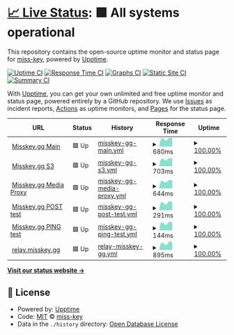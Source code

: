 # [📈 Live Status](https://status.misskey.gg): <!--live status--> **🟩 All systems operational**

This repository contains the open-source uptime monitor and status page for [miss-key](https://status.misskey.gg), powered by [Upptime](https://github.com/upptime/upptime).

[![Uptime CI](https://github.com/miss-key/uptime/workflows/Uptime%20CI/badge.svg)](https://github.com/miss-key/uptime/actions?query=workflow%3A%22Uptime+CI%22)
[![Response Time CI](https://github.com/miss-key/uptime/workflows/Response%20Time%20CI/badge.svg)](https://github.com/miss-key/uptime/actions?query=workflow%3A%22Response+Time+CI%22)
[![Graphs CI](https://github.com/miss-key/uptime/workflows/Graphs%20CI/badge.svg)](https://github.com/miss-key/uptime/actions?query=workflow%3A%22Graphs+CI%22)
[![Static Site CI](https://github.com/miss-key/uptime/workflows/Static%20Site%20CI/badge.svg)](https://github.com/miss-key/uptime/actions?query=workflow%3A%22Static+Site+CI%22)
[![Summary CI](https://github.com/miss-key/uptime/workflows/Summary%20CI/badge.svg)](https://github.com/miss-key/uptime/actions?query=workflow%3A%22Summary+CI%22)

With [Upptime](https://upptime.js.org), you can get your own unlimited and free uptime monitor and status page, powered entirely by a GitHub repository. We use [Issues](https://github.com/miss-key/uptime/issues) as incident reports, [Actions](https://github.com/miss-key/uptime/actions) as uptime monitors, and [Pages](https://status.misskey.gg) for the status page.

<!--start: status pages-->
<!-- This summary is generated by Upptime (https://github.com/upptime/upptime) -->
<!-- Do not edit this manually, your changes will be overwritten -->
<!-- prettier-ignore -->
| URL | Status | History | Response Time | Uptime |
| --- | ------ | ------- | ------------- | ------ |
| <img alt="" src="https://icons.duckduckgo.com/ip3/misskey.gg.ico" height="13"> [Misskey.gg Main](https://misskey.gg) | 🟩 Up | [misskey-gg-main.yml](https://github.com/miss-key/uptime/commits/HEAD/history/misskey-gg-main.yml) | <details><summary><img alt="Response time graph" src="./graphs/misskey-gg-main/response-time-week.png" height="20"> 680ms</summary><br><a href="https://status.misskey.gg/history/misskey-gg-main"><img alt="Response time 710" src="https://img.shields.io/endpoint?url=https%3A%2F%2Fraw.githubusercontent.com%2Fmiss-key%2Fuptime%2FHEAD%2Fapi%2Fmisskey-gg-main%2Fresponse-time.json"></a><br><a href="https://status.misskey.gg/history/misskey-gg-main"><img alt="24-hour response time 565" src="https://img.shields.io/endpoint?url=https%3A%2F%2Fraw.githubusercontent.com%2Fmiss-key%2Fuptime%2FHEAD%2Fapi%2Fmisskey-gg-main%2Fresponse-time-day.json"></a><br><a href="https://status.misskey.gg/history/misskey-gg-main"><img alt="7-day response time 680" src="https://img.shields.io/endpoint?url=https%3A%2F%2Fraw.githubusercontent.com%2Fmiss-key%2Fuptime%2FHEAD%2Fapi%2Fmisskey-gg-main%2Fresponse-time-week.json"></a><br><a href="https://status.misskey.gg/history/misskey-gg-main"><img alt="30-day response time 661" src="https://img.shields.io/endpoint?url=https%3A%2F%2Fraw.githubusercontent.com%2Fmiss-key%2Fuptime%2FHEAD%2Fapi%2Fmisskey-gg-main%2Fresponse-time-month.json"></a><br><a href="https://status.misskey.gg/history/misskey-gg-main"><img alt="1-year response time 715" src="https://img.shields.io/endpoint?url=https%3A%2F%2Fraw.githubusercontent.com%2Fmiss-key%2Fuptime%2FHEAD%2Fapi%2Fmisskey-gg-main%2Fresponse-time-year.json"></a></details> | <details><summary><a href="https://status.misskey.gg/history/misskey-gg-main">100.00%</a></summary><a href="https://status.misskey.gg/history/misskey-gg-main"><img alt="All-time uptime 99.72%" src="https://img.shields.io/endpoint?url=https%3A%2F%2Fraw.githubusercontent.com%2Fmiss-key%2Fuptime%2FHEAD%2Fapi%2Fmisskey-gg-main%2Fuptime.json"></a><br><a href="https://status.misskey.gg/history/misskey-gg-main"><img alt="24-hour uptime 100.00%" src="https://img.shields.io/endpoint?url=https%3A%2F%2Fraw.githubusercontent.com%2Fmiss-key%2Fuptime%2FHEAD%2Fapi%2Fmisskey-gg-main%2Fuptime-day.json"></a><br><a href="https://status.misskey.gg/history/misskey-gg-main"><img alt="7-day uptime 100.00%" src="https://img.shields.io/endpoint?url=https%3A%2F%2Fraw.githubusercontent.com%2Fmiss-key%2Fuptime%2FHEAD%2Fapi%2Fmisskey-gg-main%2Fuptime-week.json"></a><br><a href="https://status.misskey.gg/history/misskey-gg-main"><img alt="30-day uptime 99.78%" src="https://img.shields.io/endpoint?url=https%3A%2F%2Fraw.githubusercontent.com%2Fmiss-key%2Fuptime%2FHEAD%2Fapi%2Fmisskey-gg-main%2Fuptime-month.json"></a><br><a href="https://status.misskey.gg/history/misskey-gg-main"><img alt="1-year uptime 99.71%" src="https://img.shields.io/endpoint?url=https%3A%2F%2Fraw.githubusercontent.com%2Fmiss-key%2Fuptime%2FHEAD%2Fapi%2Fmisskey-gg-main%2Fuptime-year.json"></a></details>
| <img alt="" src="https://icons.duckduckgo.com/ip3/sss.misskey.gg.ico" height="13"> [Misskey.gg S3](https://sss.misskey.gg/sss/) | 🟩 Up | [misskey-gg-s3.yml](https://github.com/miss-key/uptime/commits/HEAD/history/misskey-gg-s3.yml) | <details><summary><img alt="Response time graph" src="./graphs/misskey-gg-s3/response-time-week.png" height="20"> 703ms</summary><br><a href="https://status.misskey.gg/history/misskey-gg-s3"><img alt="Response time 634" src="https://img.shields.io/endpoint?url=https%3A%2F%2Fraw.githubusercontent.com%2Fmiss-key%2Fuptime%2FHEAD%2Fapi%2Fmisskey-gg-s3%2Fresponse-time.json"></a><br><a href="https://status.misskey.gg/history/misskey-gg-s3"><img alt="24-hour response time 575" src="https://img.shields.io/endpoint?url=https%3A%2F%2Fraw.githubusercontent.com%2Fmiss-key%2Fuptime%2FHEAD%2Fapi%2Fmisskey-gg-s3%2Fresponse-time-day.json"></a><br><a href="https://status.misskey.gg/history/misskey-gg-s3"><img alt="7-day response time 703" src="https://img.shields.io/endpoint?url=https%3A%2F%2Fraw.githubusercontent.com%2Fmiss-key%2Fuptime%2FHEAD%2Fapi%2Fmisskey-gg-s3%2Fresponse-time-week.json"></a><br><a href="https://status.misskey.gg/history/misskey-gg-s3"><img alt="30-day response time 734" src="https://img.shields.io/endpoint?url=https%3A%2F%2Fraw.githubusercontent.com%2Fmiss-key%2Fuptime%2FHEAD%2Fapi%2Fmisskey-gg-s3%2Fresponse-time-month.json"></a><br><a href="https://status.misskey.gg/history/misskey-gg-s3"><img alt="1-year response time 640" src="https://img.shields.io/endpoint?url=https%3A%2F%2Fraw.githubusercontent.com%2Fmiss-key%2Fuptime%2FHEAD%2Fapi%2Fmisskey-gg-s3%2Fresponse-time-year.json"></a></details> | <details><summary><a href="https://status.misskey.gg/history/misskey-gg-s3">100.00%</a></summary><a href="https://status.misskey.gg/history/misskey-gg-s3"><img alt="All-time uptime 99.74%" src="https://img.shields.io/endpoint?url=https%3A%2F%2Fraw.githubusercontent.com%2Fmiss-key%2Fuptime%2FHEAD%2Fapi%2Fmisskey-gg-s3%2Fuptime.json"></a><br><a href="https://status.misskey.gg/history/misskey-gg-s3"><img alt="24-hour uptime 100.00%" src="https://img.shields.io/endpoint?url=https%3A%2F%2Fraw.githubusercontent.com%2Fmiss-key%2Fuptime%2FHEAD%2Fapi%2Fmisskey-gg-s3%2Fuptime-day.json"></a><br><a href="https://status.misskey.gg/history/misskey-gg-s3"><img alt="7-day uptime 100.00%" src="https://img.shields.io/endpoint?url=https%3A%2F%2Fraw.githubusercontent.com%2Fmiss-key%2Fuptime%2FHEAD%2Fapi%2Fmisskey-gg-s3%2Fuptime-week.json"></a><br><a href="https://status.misskey.gg/history/misskey-gg-s3"><img alt="30-day uptime 99.73%" src="https://img.shields.io/endpoint?url=https%3A%2F%2Fraw.githubusercontent.com%2Fmiss-key%2Fuptime%2FHEAD%2Fapi%2Fmisskey-gg-s3%2Fuptime-month.json"></a><br><a href="https://status.misskey.gg/history/misskey-gg-s3"><img alt="1-year uptime 99.73%" src="https://img.shields.io/endpoint?url=https%3A%2F%2Fraw.githubusercontent.com%2Fmiss-key%2Fuptime%2FHEAD%2Fapi%2Fmisskey-gg-s3%2Fuptime-year.json"></a></details>
| <img alt="" src="https://icons.duckduckgo.com/ip3/p.misskey.gg.ico" height="13"> [Misskey.gg Media Proxy](https://p.misskey.gg/image.webp?url=https%3A%2F%2Fwww.google.com%2Fimages%2Fbranding%2Fgooglelogo%2F2x%2Fgooglelogo_light_color_272x92dp.png) | 🟩 Up | [misskey-gg-media-proxy.yml](https://github.com/miss-key/uptime/commits/HEAD/history/misskey-gg-media-proxy.yml) | <details><summary><img alt="Response time graph" src="./graphs/misskey-gg-media-proxy/response-time-week.png" height="20"> 644ms</summary><br><a href="https://status.misskey.gg/history/misskey-gg-media-proxy"><img alt="Response time 664" src="https://img.shields.io/endpoint?url=https%3A%2F%2Fraw.githubusercontent.com%2Fmiss-key%2Fuptime%2FHEAD%2Fapi%2Fmisskey-gg-media-proxy%2Fresponse-time.json"></a><br><a href="https://status.misskey.gg/history/misskey-gg-media-proxy"><img alt="24-hour response time 499" src="https://img.shields.io/endpoint?url=https%3A%2F%2Fraw.githubusercontent.com%2Fmiss-key%2Fuptime%2FHEAD%2Fapi%2Fmisskey-gg-media-proxy%2Fresponse-time-day.json"></a><br><a href="https://status.misskey.gg/history/misskey-gg-media-proxy"><img alt="7-day response time 644" src="https://img.shields.io/endpoint?url=https%3A%2F%2Fraw.githubusercontent.com%2Fmiss-key%2Fuptime%2FHEAD%2Fapi%2Fmisskey-gg-media-proxy%2Fresponse-time-week.json"></a><br><a href="https://status.misskey.gg/history/misskey-gg-media-proxy"><img alt="30-day response time 624" src="https://img.shields.io/endpoint?url=https%3A%2F%2Fraw.githubusercontent.com%2Fmiss-key%2Fuptime%2FHEAD%2Fapi%2Fmisskey-gg-media-proxy%2Fresponse-time-month.json"></a><br><a href="https://status.misskey.gg/history/misskey-gg-media-proxy"><img alt="1-year response time 664" src="https://img.shields.io/endpoint?url=https%3A%2F%2Fraw.githubusercontent.com%2Fmiss-key%2Fuptime%2FHEAD%2Fapi%2Fmisskey-gg-media-proxy%2Fresponse-time-year.json"></a></details> | <details><summary><a href="https://status.misskey.gg/history/misskey-gg-media-proxy">100.00%</a></summary><a href="https://status.misskey.gg/history/misskey-gg-media-proxy"><img alt="All-time uptime 99.89%" src="https://img.shields.io/endpoint?url=https%3A%2F%2Fraw.githubusercontent.com%2Fmiss-key%2Fuptime%2FHEAD%2Fapi%2Fmisskey-gg-media-proxy%2Fuptime.json"></a><br><a href="https://status.misskey.gg/history/misskey-gg-media-proxy"><img alt="24-hour uptime 100.00%" src="https://img.shields.io/endpoint?url=https%3A%2F%2Fraw.githubusercontent.com%2Fmiss-key%2Fuptime%2FHEAD%2Fapi%2Fmisskey-gg-media-proxy%2Fuptime-day.json"></a><br><a href="https://status.misskey.gg/history/misskey-gg-media-proxy"><img alt="7-day uptime 100.00%" src="https://img.shields.io/endpoint?url=https%3A%2F%2Fraw.githubusercontent.com%2Fmiss-key%2Fuptime%2FHEAD%2Fapi%2Fmisskey-gg-media-proxy%2Fuptime-week.json"></a><br><a href="https://status.misskey.gg/history/misskey-gg-media-proxy"><img alt="30-day uptime 99.96%" src="https://img.shields.io/endpoint?url=https%3A%2F%2Fraw.githubusercontent.com%2Fmiss-key%2Fuptime%2FHEAD%2Fapi%2Fmisskey-gg-media-proxy%2Fuptime-month.json"></a><br><a href="https://status.misskey.gg/history/misskey-gg-media-proxy"><img alt="1-year uptime 99.88%" src="https://img.shields.io/endpoint?url=https%3A%2F%2Fraw.githubusercontent.com%2Fmiss-key%2Fuptime%2FHEAD%2Fapi%2Fmisskey-gg-media-proxy%2Fuptime-year.json"></a></details>
| <img alt="" src="https://icons.duckduckgo.com/ip3/misskey.gg.ico" height="13"> [Misskey.gg POST test](https://misskey.gg/api/get-online-users-count) | 🟩 Up | [misskey-gg-post-test.yml](https://github.com/miss-key/uptime/commits/HEAD/history/misskey-gg-post-test.yml) | <details><summary><img alt="Response time graph" src="./graphs/misskey-gg-post-test/response-time-week.png" height="20"> 291ms</summary><br><a href="https://status.misskey.gg/history/misskey-gg-post-test"><img alt="Response time 316" src="https://img.shields.io/endpoint?url=https%3A%2F%2Fraw.githubusercontent.com%2Fmiss-key%2Fuptime%2FHEAD%2Fapi%2Fmisskey-gg-post-test%2Fresponse-time.json"></a><br><a href="https://status.misskey.gg/history/misskey-gg-post-test"><img alt="24-hour response time 233" src="https://img.shields.io/endpoint?url=https%3A%2F%2Fraw.githubusercontent.com%2Fmiss-key%2Fuptime%2FHEAD%2Fapi%2Fmisskey-gg-post-test%2Fresponse-time-day.json"></a><br><a href="https://status.misskey.gg/history/misskey-gg-post-test"><img alt="7-day response time 291" src="https://img.shields.io/endpoint?url=https%3A%2F%2Fraw.githubusercontent.com%2Fmiss-key%2Fuptime%2FHEAD%2Fapi%2Fmisskey-gg-post-test%2Fresponse-time-week.json"></a><br><a href="https://status.misskey.gg/history/misskey-gg-post-test"><img alt="30-day response time 296" src="https://img.shields.io/endpoint?url=https%3A%2F%2Fraw.githubusercontent.com%2Fmiss-key%2Fuptime%2FHEAD%2Fapi%2Fmisskey-gg-post-test%2Fresponse-time-month.json"></a><br><a href="https://status.misskey.gg/history/misskey-gg-post-test"><img alt="1-year response time 321" src="https://img.shields.io/endpoint?url=https%3A%2F%2Fraw.githubusercontent.com%2Fmiss-key%2Fuptime%2FHEAD%2Fapi%2Fmisskey-gg-post-test%2Fresponse-time-year.json"></a></details> | <details><summary><a href="https://status.misskey.gg/history/misskey-gg-post-test">100.00%</a></summary><a href="https://status.misskey.gg/history/misskey-gg-post-test"><img alt="All-time uptime 99.39%" src="https://img.shields.io/endpoint?url=https%3A%2F%2Fraw.githubusercontent.com%2Fmiss-key%2Fuptime%2FHEAD%2Fapi%2Fmisskey-gg-post-test%2Fuptime.json"></a><br><a href="https://status.misskey.gg/history/misskey-gg-post-test"><img alt="24-hour uptime 100.00%" src="https://img.shields.io/endpoint?url=https%3A%2F%2Fraw.githubusercontent.com%2Fmiss-key%2Fuptime%2FHEAD%2Fapi%2Fmisskey-gg-post-test%2Fuptime-day.json"></a><br><a href="https://status.misskey.gg/history/misskey-gg-post-test"><img alt="7-day uptime 100.00%" src="https://img.shields.io/endpoint?url=https%3A%2F%2Fraw.githubusercontent.com%2Fmiss-key%2Fuptime%2FHEAD%2Fapi%2Fmisskey-gg-post-test%2Fuptime-week.json"></a><br><a href="https://status.misskey.gg/history/misskey-gg-post-test"><img alt="30-day uptime 99.70%" src="https://img.shields.io/endpoint?url=https%3A%2F%2Fraw.githubusercontent.com%2Fmiss-key%2Fuptime%2FHEAD%2Fapi%2Fmisskey-gg-post-test%2Fuptime-month.json"></a><br><a href="https://status.misskey.gg/history/misskey-gg-post-test"><img alt="1-year uptime 99.37%" src="https://img.shields.io/endpoint?url=https%3A%2F%2Fraw.githubusercontent.com%2Fmiss-key%2Fuptime%2FHEAD%2Fapi%2Fmisskey-gg-post-test%2Fuptime-year.json"></a></details>
| <img alt="" src="https://icons.duckduckgo.com/ip3/null.ico" height="13"> [Misskey.gg PING test](misskey.gg) | 🟩 Up | [misskey-gg-ping-test.yml](https://github.com/miss-key/uptime/commits/HEAD/history/misskey-gg-ping-test.yml) | <details><summary><img alt="Response time graph" src="./graphs/misskey-gg-ping-test/response-time-week.png" height="20"> 144ms</summary><br><a href="https://status.misskey.gg/history/misskey-gg-ping-test"><img alt="Response time 157" src="https://img.shields.io/endpoint?url=https%3A%2F%2Fraw.githubusercontent.com%2Fmiss-key%2Fuptime%2FHEAD%2Fapi%2Fmisskey-gg-ping-test%2Fresponse-time.json"></a><br><a href="https://status.misskey.gg/history/misskey-gg-ping-test"><img alt="24-hour response time 116" src="https://img.shields.io/endpoint?url=https%3A%2F%2Fraw.githubusercontent.com%2Fmiss-key%2Fuptime%2FHEAD%2Fapi%2Fmisskey-gg-ping-test%2Fresponse-time-day.json"></a><br><a href="https://status.misskey.gg/history/misskey-gg-ping-test"><img alt="7-day response time 144" src="https://img.shields.io/endpoint?url=https%3A%2F%2Fraw.githubusercontent.com%2Fmiss-key%2Fuptime%2FHEAD%2Fapi%2Fmisskey-gg-ping-test%2Fresponse-time-week.json"></a><br><a href="https://status.misskey.gg/history/misskey-gg-ping-test"><img alt="30-day response time 147" src="https://img.shields.io/endpoint?url=https%3A%2F%2Fraw.githubusercontent.com%2Fmiss-key%2Fuptime%2FHEAD%2Fapi%2Fmisskey-gg-ping-test%2Fresponse-time-month.json"></a><br><a href="https://status.misskey.gg/history/misskey-gg-ping-test"><img alt="1-year response time 158" src="https://img.shields.io/endpoint?url=https%3A%2F%2Fraw.githubusercontent.com%2Fmiss-key%2Fuptime%2FHEAD%2Fapi%2Fmisskey-gg-ping-test%2Fresponse-time-year.json"></a></details> | <details><summary><a href="https://status.misskey.gg/history/misskey-gg-ping-test">100.00%</a></summary><a href="https://status.misskey.gg/history/misskey-gg-ping-test"><img alt="All-time uptime 99.94%" src="https://img.shields.io/endpoint?url=https%3A%2F%2Fraw.githubusercontent.com%2Fmiss-key%2Fuptime%2FHEAD%2Fapi%2Fmisskey-gg-ping-test%2Fuptime.json"></a><br><a href="https://status.misskey.gg/history/misskey-gg-ping-test"><img alt="24-hour uptime 100.00%" src="https://img.shields.io/endpoint?url=https%3A%2F%2Fraw.githubusercontent.com%2Fmiss-key%2Fuptime%2FHEAD%2Fapi%2Fmisskey-gg-ping-test%2Fuptime-day.json"></a><br><a href="https://status.misskey.gg/history/misskey-gg-ping-test"><img alt="7-day uptime 100.00%" src="https://img.shields.io/endpoint?url=https%3A%2F%2Fraw.githubusercontent.com%2Fmiss-key%2Fuptime%2FHEAD%2Fapi%2Fmisskey-gg-ping-test%2Fuptime-week.json"></a><br><a href="https://status.misskey.gg/history/misskey-gg-ping-test"><img alt="30-day uptime 99.96%" src="https://img.shields.io/endpoint?url=https%3A%2F%2Fraw.githubusercontent.com%2Fmiss-key%2Fuptime%2FHEAD%2Fapi%2Fmisskey-gg-ping-test%2Fuptime-month.json"></a><br><a href="https://status.misskey.gg/history/misskey-gg-ping-test"><img alt="1-year uptime 99.93%" src="https://img.shields.io/endpoint?url=https%3A%2F%2Fraw.githubusercontent.com%2Fmiss-key%2Fuptime%2FHEAD%2Fapi%2Fmisskey-gg-ping-test%2Fuptime-year.json"></a></details>
| <img alt="" src="https://icons.duckduckgo.com/ip3/relay.misskey.gg.ico" height="13"> [relay.misskey.gg](https://relay.misskey.gg/) | 🟩 Up | [relay-misskey-gg.yml](https://github.com/miss-key/uptime/commits/HEAD/history/relay-misskey-gg.yml) | <details><summary><img alt="Response time graph" src="./graphs/relay-misskey-gg/response-time-week.png" height="20"> 895ms</summary><br><a href="https://status.misskey.gg/history/relay-misskey-gg"><img alt="Response time 951" src="https://img.shields.io/endpoint?url=https%3A%2F%2Fraw.githubusercontent.com%2Fmiss-key%2Fuptime%2FHEAD%2Fapi%2Frelay-misskey-gg%2Fresponse-time.json"></a><br><a href="https://status.misskey.gg/history/relay-misskey-gg"><img alt="24-hour response time 772" src="https://img.shields.io/endpoint?url=https%3A%2F%2Fraw.githubusercontent.com%2Fmiss-key%2Fuptime%2FHEAD%2Fapi%2Frelay-misskey-gg%2Fresponse-time-day.json"></a><br><a href="https://status.misskey.gg/history/relay-misskey-gg"><img alt="7-day response time 895" src="https://img.shields.io/endpoint?url=https%3A%2F%2Fraw.githubusercontent.com%2Fmiss-key%2Fuptime%2FHEAD%2Fapi%2Frelay-misskey-gg%2Fresponse-time-week.json"></a><br><a href="https://status.misskey.gg/history/relay-misskey-gg"><img alt="30-day response time 900" src="https://img.shields.io/endpoint?url=https%3A%2F%2Fraw.githubusercontent.com%2Fmiss-key%2Fuptime%2FHEAD%2Fapi%2Frelay-misskey-gg%2Fresponse-time-month.json"></a><br><a href="https://status.misskey.gg/history/relay-misskey-gg"><img alt="1-year response time 951" src="https://img.shields.io/endpoint?url=https%3A%2F%2Fraw.githubusercontent.com%2Fmiss-key%2Fuptime%2FHEAD%2Fapi%2Frelay-misskey-gg%2Fresponse-time-year.json"></a></details> | <details><summary><a href="https://status.misskey.gg/history/relay-misskey-gg">100.00%</a></summary><a href="https://status.misskey.gg/history/relay-misskey-gg"><img alt="All-time uptime 99.52%" src="https://img.shields.io/endpoint?url=https%3A%2F%2Fraw.githubusercontent.com%2Fmiss-key%2Fuptime%2FHEAD%2Fapi%2Frelay-misskey-gg%2Fuptime.json"></a><br><a href="https://status.misskey.gg/history/relay-misskey-gg"><img alt="24-hour uptime 100.00%" src="https://img.shields.io/endpoint?url=https%3A%2F%2Fraw.githubusercontent.com%2Fmiss-key%2Fuptime%2FHEAD%2Fapi%2Frelay-misskey-gg%2Fuptime-day.json"></a><br><a href="https://status.misskey.gg/history/relay-misskey-gg"><img alt="7-day uptime 100.00%" src="https://img.shields.io/endpoint?url=https%3A%2F%2Fraw.githubusercontent.com%2Fmiss-key%2Fuptime%2FHEAD%2Fapi%2Frelay-misskey-gg%2Fuptime-week.json"></a><br><a href="https://status.misskey.gg/history/relay-misskey-gg"><img alt="30-day uptime 98.86%" src="https://img.shields.io/endpoint?url=https%3A%2F%2Fraw.githubusercontent.com%2Fmiss-key%2Fuptime%2FHEAD%2Fapi%2Frelay-misskey-gg%2Fuptime-month.json"></a><br><a href="https://status.misskey.gg/history/relay-misskey-gg"><img alt="1-year uptime 99.52%" src="https://img.shields.io/endpoint?url=https%3A%2F%2Fraw.githubusercontent.com%2Fmiss-key%2Fuptime%2FHEAD%2Fapi%2Frelay-misskey-gg%2Fuptime-year.json"></a></details>

<!--end: status pages-->

[**Visit our status website →**](https://status.misskey.gg)

## 📄 License

- Powered by: [Upptime](https://github.com/upptime/upptime)
- Code: [MIT](./LICENSE) © [miss-key](https://status.misskey.gg)
- Data in the `./history` directory: [Open Database License](https://opendatacommons.org/licenses/odbl/1-0/)
